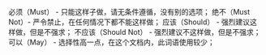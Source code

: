 必须（Must） - 只能这样子做，请无条件遵循，没有别的选项；
绝不（Must Not）- 严令禁止，在任何情况下都不能这样做；
应该（Should） - 强烈建议这样做，但是不强求；
不应该（Should Not） - 强烈建议不这样做，但是不强求；
可以（May） - 选择性高一点，在这个文档内，此词语使用较少；